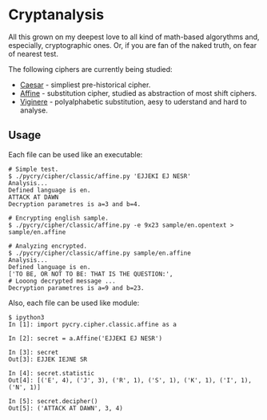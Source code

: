 Cryptanalysis
=============

All this grown on my deepest love to all kind of math-based algorythms and,
especially, cryptographic ones. Or, if you are fan of the naked truth, on 
fear of nearest test.

The following ciphers are currently being studied:

* [Caesar](http://en.wikipedia.org/wiki/Caesar_cipher) - simpliest 
  pre-historical cipher.
* [Affine](http://en.wikipedia.org/wiki/Affine_cipher) - substitution 
  cipher, studied as abstraction of most shift ciphers.
* [Viginere](http://en.wikipedia.org/wiki/Vigenère_cipher) - polyalphabetic 
  substitution, aesy to uderstand and hard to analyse.

Usage
-----

Each file can be used like an executable:

    # Simple test.
    $ ./pycry/cipher/classic/affine.py 'EJJEKI EJ NESR'
    Analysis...
    Defined language is en.
    ATTACK AT DAWN
    Decryption parametres is a=3 and b=4.

    # Encrypting english sample.
    $ ./pycry/cipher/classic/affine.py -e 9x23 sample/en.opentext > sample/en.affine

    # Analyzing encrypted.
    $ ./pycry/cipher/classic/affine.py sample/en.affine 
    Analysis...
    Defined language is en.
    ['TO BE, OR NOT TO BE: THAT IS THE QUESTION:', 
    # Looong decrypted message ... 
    Decryption parametres is a=9 and b=23.

Also, each file can be used like module:

    $ ipython3
    In [1]: import pycry.cipher.classic.affine as a

    In [2]: secret = a.Affine('EJJEKI EJ NESR')

    In [3]: secret
    Out[3]: EJJEK IEJNE SR

    In [4]: secret.statistic
    Out[4]: [('E', 4), ('J', 3), ('R', 1), ('S', 1), ('K', 1), ('I', 1), ('N', 1)]

    In [5]: secret.decipher()
    Out[5]: ('ATTACK AT DAWN', 3, 4)
